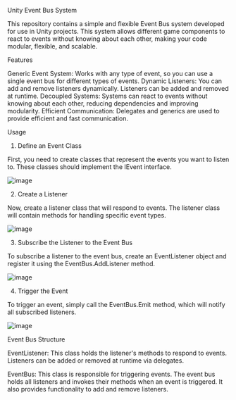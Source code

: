 Unity Event Bus System

This repository contains a simple and flexible Event Bus system developed for use in Unity projects. This system allows different game components to react to events without knowing about each other, making your code modular, flexible, and scalable.

Features

Generic Event System: Works with any type of event, so you can use a single event bus for different types of events.
Dynamic Listeners: You can add and remove listeners dynamically. Listeners can be added and removed at runtime.
Decoupled Systems: Systems can react to events without knowing about each other, reducing dependencies and improving modularity.
Efficient Communication: Delegates and generics are used to provide efficient and fast communication.

Usage

1. Define an Event Class
   
First, you need to create classes that represent the events you want to listen to. These classes should implement the IEvent interface.

![image](https://github.com/user-attachments/assets/c0aa0f39-6ed2-4692-b90c-76b643599fd9)

2. Create a Listener
   
Now, create a listener class that will respond to events. The listener class will contain methods for handling specific event types.

![image](https://github.com/user-attachments/assets/f5f9e4a6-8083-44d6-a133-f49d430f471a)

3. Subscribe the Listener to the Event Bus
   
To subscribe a listener to the event bus, create an EventListener<T> object and register it using the EventBus<T>.AddListener method.

![image](https://github.com/user-attachments/assets/07a28dcb-8ba1-46b8-a128-e0a82d4bf195)

4. Trigger the Event
   
To trigger an event, simply call the EventBus<T>.Emit method, which will notify all subscribed listeners.

![image](https://github.com/user-attachments/assets/b9fe9f3a-dabc-43dc-b238-b8d710f0d4d9)

Event Bus Structure

EventListener<T>: This class holds the listener's methods to respond to events. Listeners can be added or removed at runtime via delegates.

EventBus<T>: This class is responsible for triggering events. The event bus holds all listeners and invokes their methods when an event is triggered. It also provides functionality to add and remove listeners.



